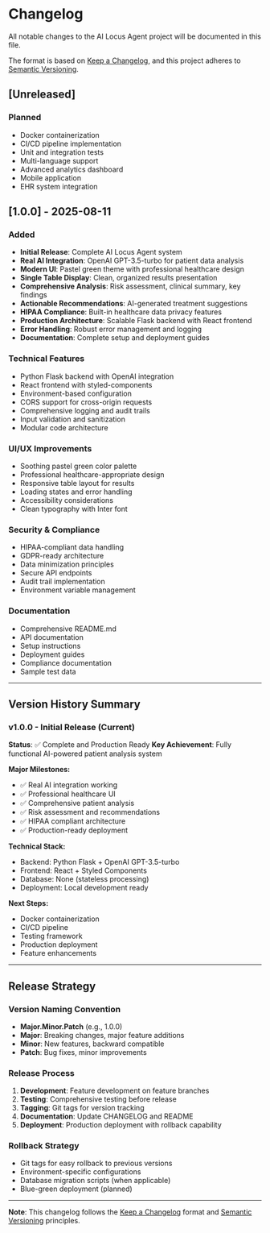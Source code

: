 # Changelog

All notable changes to the AI Locus Agent project will be documented in this file.

The format is based on [Keep a Changelog](https://keepachangelog.com/en/1.0.0/),
and this project adheres to [Semantic Versioning](https://semver.org/spec/v2.0.0.html).

## [Unreleased]

### Planned
- Docker containerization
- CI/CD pipeline implementation
- Unit and integration tests
- Multi-language support
- Advanced analytics dashboard
- Mobile application
- EHR system integration

## [1.0.0] - 2025-08-11

### Added
- **Initial Release**: Complete AI Locus Agent system
- **Real AI Integration**: OpenAI GPT-3.5-turbo for patient data analysis
- **Modern UI**: Pastel green theme with professional healthcare design
- **Single Table Display**: Clean, organized results presentation
- **Comprehensive Analysis**: Risk assessment, clinical summary, key findings
- **Actionable Recommendations**: AI-generated treatment suggestions
- **HIPAA Compliance**: Built-in healthcare data privacy features
- **Production Architecture**: Scalable Flask backend with React frontend
- **Error Handling**: Robust error management and logging
- **Documentation**: Complete setup and deployment guides

### Technical Features
- Python Flask backend with OpenAI integration
- React frontend with styled-components
- Environment-based configuration
- CORS support for cross-origin requests
- Comprehensive logging and audit trails
- Input validation and sanitization
- Modular code architecture

### UI/UX Improvements
- Soothing pastel green color palette
- Professional healthcare-appropriate design
- Responsive table layout for results
- Loading states and error handling
- Accessibility considerations
- Clean typography with Inter font

### Security & Compliance
- HIPAA-compliant data handling
- GDPR-ready architecture
- Data minimization principles
- Secure API endpoints
- Audit trail implementation
- Environment variable management

### Documentation
- Comprehensive README.md
- API documentation
- Setup instructions
- Deployment guides
- Compliance documentation
- Sample test data

---

## Version History Summary

### v1.0.0 - Initial Release (Current)
**Status**: ✅ Complete and Production Ready
**Key Achievement**: Fully functional AI-powered patient analysis system

**Major Milestones:**
- ✅ Real AI integration working
- ✅ Professional healthcare UI
- ✅ Comprehensive patient analysis
- ✅ Risk assessment and recommendations
- ✅ HIPAA compliant architecture
- ✅ Production-ready deployment

**Technical Stack:**
- Backend: Python Flask + OpenAI GPT-3.5-turbo
- Frontend: React + Styled Components
- Database: None (stateless processing)
- Deployment: Local development ready

**Next Steps:**
- Docker containerization
- CI/CD pipeline
- Testing framework
- Production deployment
- Feature enhancements

---

## Release Strategy

### Version Naming Convention
- **Major.Minor.Patch** (e.g., 1.0.0)
- **Major**: Breaking changes, major feature additions
- **Minor**: New features, backward compatible
- **Patch**: Bug fixes, minor improvements

### Release Process
1. **Development**: Feature development on feature branches
2. **Testing**: Comprehensive testing before release
3. **Tagging**: Git tags for version tracking
4. **Documentation**: Update CHANGELOG and README
5. **Deployment**: Production deployment with rollback capability

### Rollback Strategy
- Git tags for easy rollback to previous versions
- Environment-specific configurations
- Database migration scripts (when applicable)
- Blue-green deployment (planned)

---

**Note**: This changelog follows the [Keep a Changelog](https://keepachangelog.com/) format and [Semantic Versioning](https://semver.org/) principles.
